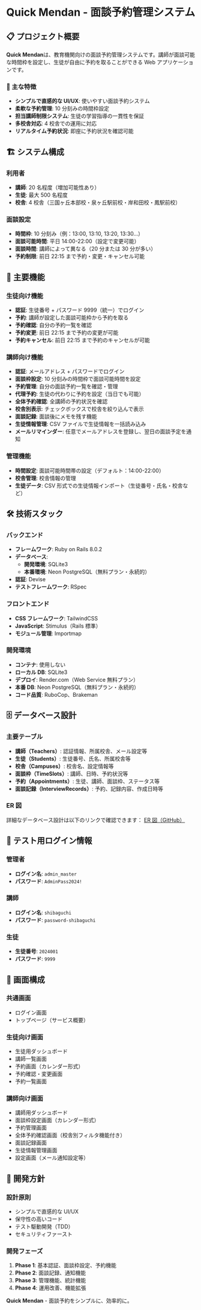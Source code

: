 # Quick Mendan - 面談予約管理システム

## 📋 プロジェクト概要

**Quick Mendan**は、教育機関向けの面談予約管理システムです。講師が面談可能な時間枠を設定し、生徒が自由に予約を取ることができる Web アプリケーションです。

### 🎯 主な特徴

- **シンプルで直感的な UI/UX**: 使いやすい面談予約システム
- **柔軟な予約管理**: 10 分刻みの時間枠設定
- **担当講師制限システム**: 生徒の学習指導の一貫性を保証
- **多校舎対応**: 4 校舎での運用に対応
- **リアルタイム予約状況**: 即座に予約状況を確認可能

## 🏗️ システム構成

### 利用者

- **講師**: 20 名程度（増加可能性あり）
- **生徒**: 最大 500 名程度
- **校舎**: 4 校舎（三国ヶ丘本部校・泉ヶ丘駅前校・岸和田校・鳳駅前校）

### 面談設定

- **時間枠**: 10 分刻み（例：13:00, 13:10, 13:20, 13:30...）
- **面談可能時間**: 平日 14:00-22:00（設定で変更可能）
- **面談時間**: 講師によって異なる（20 分または 30 分が多い）
- **予約制限**: 前日 22:15 まで予約・変更・キャンセル可能

## 🚀 主要機能

### 生徒向け機能

- **認証**: 生徒番号 + パスワード 9999（統一）でログイン
- **予約**: 講師が設定した面談可能枠から予約を取る
- **予約確認**: 自分の予約一覧を確認
- **予約変更**: 前日 22:15 まで予約の変更が可能
- **予約キャンセル**: 前日 22:15 まで予約のキャンセルが可能

### 講師向け機能

- **認証**: メールアドレス + パスワードでログイン
- **面談枠設定**: 10 分刻みの時間枠で面談可能時間を設定
- **予約管理**: 自分の面談予約一覧を確認・管理
- **代理予約**: 生徒の代わりに予約を設定（当日でも可能）
- **全体予約確認**: 全講師の予約状況を確認
- **校舎別表示**: チェックボックスで校舎を絞り込んで表示
- **面談記録**: 面談後にメモを残す機能
- **生徒情報管理**: CSV ファイルで生徒情報を一括読み込み
- **メールリマインダー**: 任意でメールアドレスを登録し、翌日の面談予定を通知

### 管理機能

- **時間設定**: 面談可能時間帯の設定（デフォルト：14:00-22:00）
- **校舎管理**: 校舎情報の管理
- **生徒データ**: CSV 形式での生徒情報インポート（生徒番号・氏名・校舎など）

## 🛠️ 技術スタック

### バックエンド

- **フレームワーク**: Ruby on Rails 8.0.2
- **データベース**:
  - **開発環境**: SQLite3
  - **本番環境**: Neon PostgreSQL（無料プラン・永続的）
- **認証**: Devise
- **テストフレームワーク**: RSpec

### フロントエンド

- **CSS フレームワーク**: TailwindCSS
- **JavaScript**: Stimulus（Rails 標準）
- **モジュール管理**: Importmap

### 開発環境

- **コンテナ**: 使用しない
- **ローカル DB**: SQLite3
- **デプロイ**: Render.com（Web Service 無料プラン）
- **本番 DB**: Neon PostgreSQL（無料プラン・永続的）
- **コード品質**: RuboCop、Brakeman

## 🗄️ データベース設計

### 主要テーブル

- **講師（Teachers）**: 認証情報、所属校舎、メール設定等
- **生徒（Students）**: 生徒番号、氏名、所属校舎等
- **校舎（Campuses）**: 校舎名、設定情報等
- **面談枠（TimeSlots）**: 講師、日時、予約状況等
- **予約（Appointments）**: 生徒、講師、面談枠、ステータス等
- **面談記録（InterviewRecords）**: 予約、記録内容、作成日時等

### ER 図

詳細なデータベース設計は以下のリンクで確認できます：
[ER 図（GitHub）](https://liambx.com/erd/p/github.com/OzakiKazuhiro/quick-mendan/blob/main/db/schema.rb?showMode=ALL_FIELDS)

## 🔐 テスト用ログイン情報

### 管理者

- **ログイン名**: `admin_master`
- **パスワード**: `AdminPass2024!`

### 講師

- **ログイン名**: `shibaguchi`
- **パスワード**: `password-shibaguchi`

### 生徒

- **生徒番号**: `2024001`
- **パスワード**: `9999`

## 📱 画面構成

### 共通画面

- ログイン画面
- トップページ（サービス概要）

### 生徒向け画面

- 生徒用ダッシュボード
- 講師一覧画面
- 予約画面（カレンダー形式）
- 予約確認・変更画面
- 予約一覧画面

### 講師向け画面

- 講師用ダッシュボード
- 面談枠設定画面（カレンダー形式）
- 予約管理画面
- 全体予約確認画面（校舎別フィルタ機能付き）
- 面談記録画面
- 生徒情報管理画面
- 設定画面（メール通知設定等）

## 🔧 開発方針

### 設計原則

- シンプルで直感的な UI/UX
- 保守性の高いコード
- テスト駆動開発（TDD）
- セキュリティファースト

### 開発フェーズ

1. **Phase 1**: 基本認証、面談枠設定、予約機能
2. **Phase 2**: 面談記録、通知機能
3. **Phase 3**: 管理機能、統計機能
4. **Phase 4**: 運用改善、機能拡張

**Quick Mendan** - 面談予約をシンプルに、効率的に。
